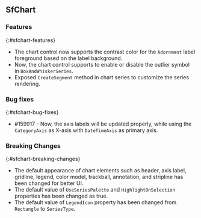 ## SfChart

### Features
{:#sfchart-features}

* The chart control now supports the contrast color for the `Adornment` label foreground based on the label background.
* Now, the chart control supports to enable or disable the outlier symbol in `BoxAndWhiskerSeries`.
* Exposed `CreateSegment` method in chart series to customize the series rendering.

### Bug fixes
{:#sfchart-bug-fixes}

* \#159917 - Now, the axis labels will be updated properly, while using the `CategoryAxis` as X-axis with `DateTimeAxis` as primary axis.

### Breaking Changes
{:#sfchart-breaking-changes}

* The default appearance of chart elements such as header, axis label, gridline, legend, color model, trackball, annotation, and stripline has been changed for better UI.
* The default value of `UseSeriesPalette` and `HighlightOnSelection` properties has been changed as true.
* The default value of `LegendIcon` property has been changed from `Rectangle` to `SeriesType`.